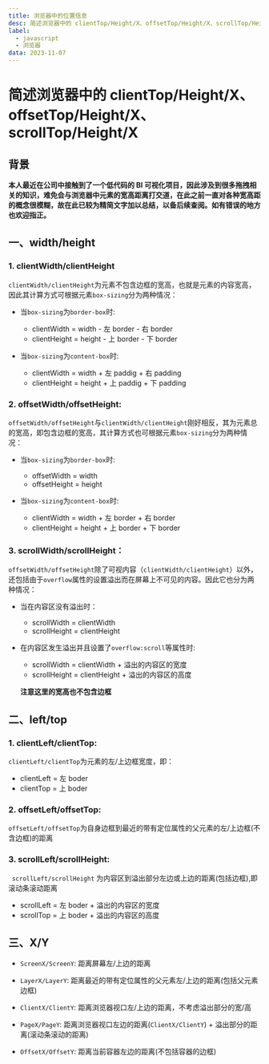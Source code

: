 ```yaml
---
title: 浏览器中的位置信息
desc: 简述浏览器中的 clientTop/Height/X、offsetTop/Height/X、scrollTop/Height/X
label:
  - javascript
  - 浏览器
data: 2023-11-07
---
```


# 简述浏览器中的 clientTop/Height/X、offsetTop/Height/X、scrollTop/Height/X

## 背景

**本人最近在公司中接触到了一个低代码的 BI 可视化项目，因此涉及到很多拖拽相关的知识，难免会与浏览器中元素的宽高距离打交道，在此之前一直对各种宽高距的概念很模糊，故在此已较为精简文字加以总结，以备后续查阅。如有错误的地方也欢迎指正。**

## 一、width/height

### 1. clientWidth/clientHeight

`clientWidth/clientHeight`为元素不包含边框的宽高，也就是元素的内容宽高，因此其计算方式可根据元素`box-sizing`分为两种情况：

- 当`box-sizing`为`border-box`时:

  - clientWidth = width - 左 border - 右 border
  - clientHeight = height - 上 border - 下 border

- 当`box-sizing`为`content-box`时:

  - clientWidth = width + 左 paddig + 右 padding
  - clientHeight = height + 上 paddig + 下 padding

### 2. offsetWidth/offsetHeight:

`offsetWidth/offsetHeight`与`clientWidth/clientHeight`刚好相反，其为元素总的宽高，即包含边框的宽高，其计算方式也可根据元素`box-sizing`分为两种情况：

- 当`box-sizing`为`border-box`时:

  - offsetWidth = width
  - offsetHeight = height

- 当`box-sizing`为`content-box`时:

  - clientWidth = width + 左 border + 右 border
  - clientHeight = height + 上 border + 下 border

### 3. scrollWidth/scrollHeight：

`offsetWidth/offsetHeight`除了可视内容（`clientWidth/clientHeight`）以外，还包括由于`overflow`属性的设置溢出而在屏幕上不可见的内容。因此它也分为两种情况：

- 当在内容区没有溢出时：

  - scrollWidth = clientWidth
  - scrollHeight = clientHeight

- 在内容区发生溢出并且设置了`overflow:scroll`等属性时:

  - scrollWidth = clientWidth + 溢出的内容区的宽度
  - scrollHeight = clientHeight + 溢出的内容区的高度

  **注意这里的宽高也不包含边框**

## 二、left/top

### 1. clientLeft/clientTop:

`clientLeft/clientTop`为元素的左/上边框宽度，即：

- clientLeft = 左 boder
- clientTop = 上 boder

### 2. offsetLeft/offsetTop:

`offsetLeft/offsetTop`为自身边框到最近的带有定位属性的父元素的左/上边框(不含边框)的距离

### 3. scrollLeft/scrollHeight:

` scrollLeft/scrollHeight` 为内容区到溢出部分左边或上边的距离(包括边框),即滚动条滚动距离

- scrollLeft = 左 boder + 溢出的内容区的宽度
- scrollTop = 上 boder + 溢出的内容区的高度

## 三、X/Y

- `ScreenX/ScreenY`: 距离屏幕左/上边的距离

- `LayerX/LayerY`: 距离最近的带有定位属性的父元素左/上边的距离(包括父元素边框)

- `ClientX/ClientY`: 距离浏览器视口左/上边的距离，不考虑溢出部分的宽/高

- `PageX/PageY`: 距离浏览器视口左边的距离(`ClientX/ClientY`) + 溢出部分的距离(滚动条滚动的距离)

- `OffsetX/OffsetY`: 距离当前容器左边的距离(不包括容器的边框)
